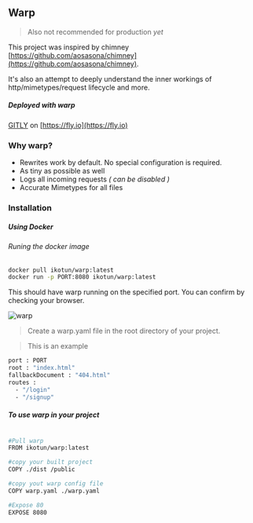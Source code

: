 ## Warp

> Also not recommended for production _yet_

This project was inspired by chimney [https://github.com/aosasona/chimney](https://github.com/aosasona/chimney).

It's also an attempt to deeply understand the inner workings of http/mimetypes/request lifecycle and more.

##### Deployed with warp

[GITLY](https://warp-test.fly.dev) on [https://fly.io](https://fly.io)


### Why warp?

- Rewrites work by default. No special configuration is required.
- As tiny as possible as well
- Logs all incoming requests _( can be disabled )_
- Accurate Mimetypes for all files

### Installation

##### Using Docker

###### Runing the docker image

```bash
docker pull ikotun/warp:latest
docker run -p PORT:8080 ikotun/warp:latest
```

This should have warp running on the specified port.
You can confirm by checking your browser.

![warp](https://res.cloudinary.com/dbd7rcwwx/image/upload/v1714760406/Screenshot_2024-05-03_at_7.17.21_PM_jlks9r.png)

> Create a warp.yaml file in the root directory of your project.

> This is an example

```bash
port : PORT
root : "index.html"
fallbackDocument : "404.html"
routes :
  - "/login"
  - "/signup"
```

##### To use warp in your project

```bash

#Pull warp
FROM ikotun/warp:latest

#copy your built project
COPY ./dist /public

#copy yout warp config file
COPY warp.yaml ./warp.yaml

#Expose 80
EXPOSE 8080
````
